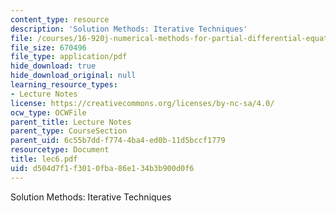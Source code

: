```yaml
---
content_type: resource
description: 'Solution Methods: Iterative Techniques'
file: /courses/16-920j-numerical-methods-for-partial-differential-equations-sma-5212-spring-2003/d504d7f1f3010fba86e134b3b900d0f6_lec6.pdf
file_size: 670496
file_type: application/pdf
hide_download: true
hide_download_original: null
learning_resource_types:
- Lecture Notes
license: https://creativecommons.org/licenses/by-nc-sa/4.0/
ocw_type: OCWFile
parent_title: Lecture Notes
parent_type: CourseSection
parent_uid: 6c55b7dd-f774-4ba4-ed0b-11d5bccf1779
resourcetype: Document
title: lec6.pdf
uid: d504d7f1-f301-0fba-86e1-34b3b900d0f6
---
```

Solution Methods: Iterative Techniques